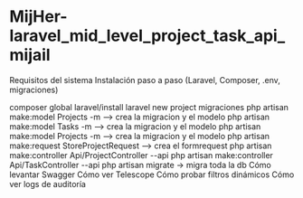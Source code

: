 # MijHer-laravel_mid_level_project_task_api_mijail
Requisitos del sistema Instalación paso a paso (Laravel, Composer, .env, migraciones)

composer global laravel/install
laravel new project
migraciones
php artisan make:model Projects -m --> crea la migracion y el modelo
php artisan make:model Tasks -m --> crea la migracion y el modelo
php artisan make:model Projects -m --> crea la migracion y el modelo
php artisan make:request StoreProjectRequest --> crea el formrequest
php artisan make:controller Api/ProjectController --api
php artisan make:controller Api/TaskController --api
php artisan migrate -> migra toda la db Cómo levantar Swagger Cómo ver Telescope Cómo probar filtros dinámicos Cómo ver logs de auditoría
